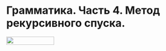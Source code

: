 # Грамматика. Часть 4. Метод рекурсивного спуска.

<img src="/tex/4ed1925e3b8ee99bd177b24aa385fbd4.svg?invert_in_darkmode&sanitize=true" align=middle width=125.66574734999999pt height=22.465723500000017pt/>

